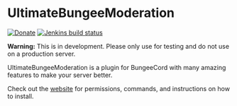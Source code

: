 # UltimateBungeeModeration

[![Donate](https://img.shields.io/badge/Donate-PayPal-green.svg)](https://www.paypal.com/cgi-bin/webscr?cmd=_s-xclick&hosted_button_id=5DFKLGMU7QAMU&source=url)
[![Jenkins build status](http://ci.radialbog9.uk/job/UltimateBungeeModeration/badge/icon)](http://ci.radialbog9.uk/job/UltimateBungeeModeration/)

**Warning:** This is in development. Please only use for testing and do not use on a production server.

UltimateBungeeModeration is a plugin for BungeeCord with many amazing features to make your server better.

Check out the [website](https://radialbog9.github.io/UltimateBungeeModeration/) for permissions, commands, and instructions on how to install.
